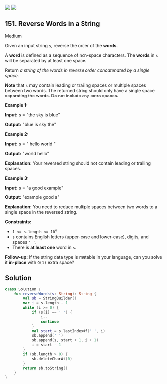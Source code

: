 [![](https://img.shields.io/github/stars/LeetCode-Top-Interview-150/LeetCode-Top-Interview-150?label=Stars&style=flat-square)](https://github.com/LeetCode-Top-Interview-150/LeetCode-Top-Interview-150)
[![](https://img.shields.io/github/forks/LeetCode-Top-Interview-150/LeetCode-Top-Interview-150?label=Fork%20me%20on%20GitHub%20&style=flat-square)](https://github.com/LeetCode-Top-Interview-150/LeetCode-Top-Interview-150/fork)

## 151\. Reverse Words in a String

Medium

Given an input string `s`, reverse the order of the **words**.

A **word** is defined as a sequence of non-space characters. The **words** in `s` will be separated by at least one space.

Return _a string of the words in reverse order concatenated by a single space._

**Note** that `s` may contain leading or trailing spaces or multiple spaces between two words. The returned string should only have a single space separating the words. Do not include any extra spaces.

**Example 1:**

**Input:** s = "the sky is blue"

**Output:** "blue is sky the"

**Example 2:**

**Input:** s = " hello world "

**Output:** "world hello"

**Explanation:** Your reversed string should not contain leading or trailing spaces.

**Example 3:**

**Input:** s = "a good example"

**Output:** "example good a"

**Explanation:** You need to reduce multiple spaces between two words to a single space in the reversed string.

**Constraints:**

*   <code>1 <= s.length <= 10<sup>4</sup></code>
*   `s` contains English letters (upper-case and lower-case), digits, and spaces `' '`.
*   There is **at least one** word in `s`.

**Follow-up:** If the string data type is mutable in your language, can you solve it **in-place** with `O(1)` extra space?

## Solution

```kotlin
class Solution {
    fun reverseWords(s: String): String {
        val sb = StringBuilder()
        var i = s.length - 1
        while (i >= 0) {
            if (s[i] == ' ') {
                i--
                continue
            }
            val start = s.lastIndexOf(' ', i)
            sb.append(' ')
            sb.append(s, start + 1, i + 1)
            i = start - 1
        }
        if (sb.length > 0) {
            sb.deleteCharAt(0)
        }
        return sb.toString()
    }
}
```